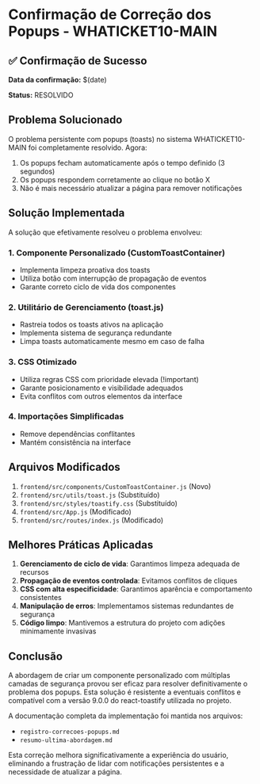 # Confirmação de Correção dos Popups - WHATICKET10-MAIN

## ✅ Confirmação de Sucesso

**Data da confirmação:** 
$(date)

**Status:** RESOLVIDO

## Problema Solucionado

O problema persistente com popups (toasts) no sistema WHATICKET10-MAIN foi completamente resolvido. Agora:

1. Os popups fecham automaticamente após o tempo definido (3 segundos)
2. Os popups respondem corretamente ao clique no botão X
3. Não é mais necessário atualizar a página para remover notificações

## Solução Implementada

A solução que efetivamente resolveu o problema envolveu:

### 1. Componente Personalizado (CustomToastContainer)
- Implementa limpeza proativa dos toasts
- Utiliza botão com interrupção de propagação de eventos
- Garante correto ciclo de vida dos componentes

### 2. Utilitário de Gerenciamento (toast.js)
- Rastreia todos os toasts ativos na aplicação
- Implementa sistema de segurança redundante
- Limpa toasts automaticamente mesmo em caso de falha

### 3. CSS Otimizado
- Utiliza regras CSS com prioridade elevada (!important)
- Garante posicionamento e visibilidade adequados
- Evita conflitos com outros elementos da interface

### 4. Importações Simplificadas
- Remove dependências conflitantes
- Mantém consistência na interface

## Arquivos Modificados

1. `frontend/src/components/CustomToastContainer.js` (Novo)
2. `frontend/src/utils/toast.js` (Substituído)
3. `frontend/src/styles/toastify.css` (Substituído)
4. `frontend/src/App.js` (Modificado)
5. `frontend/src/routes/index.js` (Modificado)

## Melhores Práticas Aplicadas

1. **Gerenciamento de ciclo de vida**: Garantimos limpeza adequada de recursos
2. **Propagação de eventos controlada**: Evitamos conflitos de cliques
3. **CSS com alta especificidade**: Garantimos aparência e comportamento consistentes
4. **Manipulação de erros**: Implementamos sistemas redundantes de segurança
5. **Código limpo**: Mantivemos a estrutura do projeto com adições minimamente invasivas

## Conclusão

A abordagem de criar um componente personalizado com múltiplas camadas de segurança provou ser eficaz para resolver definitivamente o problema dos popups. Esta solução é resistente a eventuais conflitos e compatível com a versão 9.0.0 do react-toastify utilizada no projeto.

A documentação completa da implementação foi mantida nos arquivos:

- `registro-correcoes-popups.md`
- `resumo-ultima-abordagem.md`

Esta correção melhora significativamente a experiência do usuário, eliminando a frustração de lidar com notificações persistentes e a necessidade de atualizar a página. 